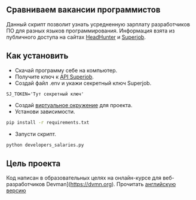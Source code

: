 ## Сравниваем вакансии программистов

Данный скрипт позволит узнать усредненную зарплату разработчиков ПО для разных языков программирования.
Информация взята из публичного доступа на сайтах [HeadHunter](HH.ruhttps://hh.ru) и [Superjob](https://superjob.ru).

## Как установить

- Скачай программу себе на компьютер.
- Получите ключ к [API Superjob](https://api.superjob.ru).
- Создай файл .env и укажи секретный ключ Superjob.
```buildoutcfg
SJ_TOKEN='Тут секретный ключ'
```
- Создай [виртуальное окружение](https://python-scripts.com/virtualenv) для проекта.
- Установи зависимости.
```bash
pip install -r requirements.txt
```
- Запусти скрипт.
```bash
python developers_salaries.py
```
## Цель проекта

Код написан в образовательных целях на онлайн-курсе для веб-разработчиков Devman](https://dvmn.org).
Прочитать [английскую версию](https://github.com/Staskosh/Avarage_developers_salaries/blob/main/README_ENG.md)